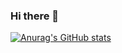 ### Hi there 👋

[![Anurag's GitHub stats](https://github-readme-stats.vercel.app/api?username=trisuladarmawan)](https://github.com/anuraghazra/github-readme-stats)
